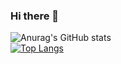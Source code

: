 ### Hi there 👋

<!--
**Matheus-Germano-kamke/Matheus-Germano-kamke** is a ✨ _special_ ✨ repository because its `README.md` (this file) appears on your GitHub profile.

Here are some ideas to get you started:

- 🔭 I’m currently working on ...
- 🌱 I’m currently learning ...
- 👯 I’m looking to collaborate on ...
- 🤔 I’m looking for help with ...
- 💬 Ask me about ...
- 📫 How to reach me: ...
- 😄 Pronouns: ...
- ⚡ Fun fact: ...
-->
![Anurag's GitHub stats](https://github-readme-stats.vercel.app/api?username=Matheus-Germano-kamke&count_private=true&show_icons=true&theme=synthwave&include_all_commits=true&hide=stars,contribs)
<br>
[![Top Langs](https://github-readme-stats.vercel.app/api/top-langs/?username=Matheus-Germano-kamke&layout=compact)](https://github.com/anuraghazra/github-readme-stats)
